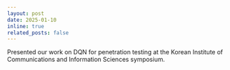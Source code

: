 ```yaml
---
layout: post
date: 2025-01-10
inline: true
related_posts: false
---
```


Presented our work on DQN for penetration testing at the Korean Institute of Communications and Information Sciences symposium.
